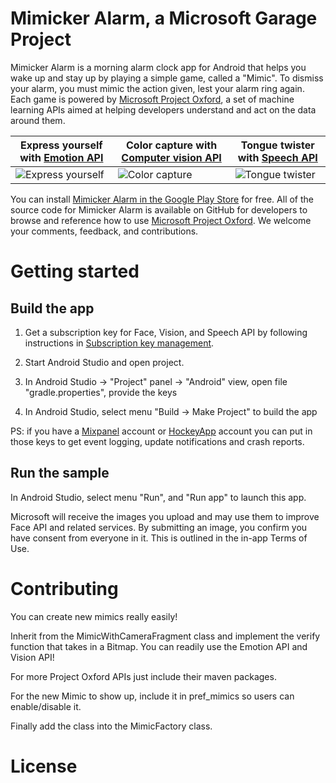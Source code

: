 Mimicker Alarm, a Microsoft Garage Project
====================================
Mimicker Alarm is a morning alarm clock app for Android that helps you wake up and stay up by playing a simple game, called a "Mimic". To dismiss your alarm, you must mimic the action given, lest your alarm ring again. Each game is powered by [Microsoft Project Oxford](<https://www.projectoxford.ai>), a set of machine learning APIs aimed at helping developers understand and act on the data around them.

Express yourself with [Emotion API](<https://www.projectoxford.ai/emotion>) | Color capture with [Computer vision API](<https://www.projectoxford.ai/vision>) | Tongue twister with [Speech API](<https://www.projectoxford.ai/speech>)
------------- | ------------- |  -------------
![Express yourself](http://i.imgur.com/Ud7pchO.jpg) | ![Color capture](http://i.imgur.com/Ud7pchO.jpg) | ![Tongue twister](http://i.imgur.com/Ud7pchO.jpgg)
	

You can install [Mimicker Alarm in the Google Play Store](<https://play.google.com/store/apps/details?id=com.microsoft.mimicker>) for free. All of the source code for Mimicker Alarm is available on GitHub for developers to browse and reference how to use [Microsoft Project Oxford](<https://www.projectoxford.ai>). We welcome your comments, feedback, and contributions.


Getting started
===============

Build the app
----------------

1. Get a subscription key for Face, Vision, and Speech API by following instructions in [Subscription key management](<http://www.projectoxford.ai/doc/general/subscription-key-mgmt>).

2.  Start Android Studio and open project.

3.  In Android Studio -\> "Project" panel -\> "Android" view, open file "gradle.properties", provide the keys

4.  In Android Studio, select menu "Build -\> Make Project" to build the app

PS: if you have a [Mixpanel](<http://www.mixpanel.com>) account or [HockeyApp](<http://www.hockeyapp.net>) account you can put in those keys to get event logging, update notifications and crash reports.

Run the sample
--------------

In Android Studio, select menu "Run", and "Run app" to launch this app.

Microsoft will receive the images you upload and may use them to improve Face API and related services. By submitting an image, you confirm you have consent from everyone in it. This is outlined in the in-app Terms of Use.

Contributing
============

You can create new mimics really easily! 

Inherit from the MimicWithCameraFragment class and implement the verify function that takes in a Bitmap. You can readily use the Emotion API and Vision API!

For more Project Oxford APIs just include their maven packages. 

For the new Mimic to show up, include it in pref_mimics so users can enable/disable it.

Finally add the class into the MimicFactory class.


License
=======